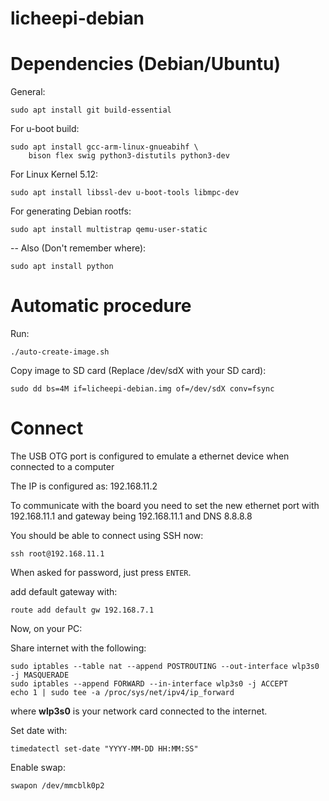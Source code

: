 # licheepi-debian

# Dependencies (Debian/Ubuntu)

General:

````
sudo apt install git build-essential
````

For u-boot build:

````
sudo apt install gcc-arm-linux-gnueabihf \
    bison flex swig python3-distutils python3-dev
````

For Linux Kernel 5.12:

````
sudo apt install libssl-dev u-boot-tools libmpc-dev
````

For generating Debian rootfs:

````
sudo apt install multistrap qemu-user-static
````

--
Also (Don't remember where):

````
sudo apt install python
````

# Automatic procedure

Run:

````
./auto-create-image.sh
````

Copy image to SD card (Replace /dev/sdX with your SD card):

````
sudo dd bs=4M if=licheepi-debian.img of=/dev/sdX conv=fsync
````

# Connect

The USB OTG port is configured to emulate a ethernet device when connected to a computer

The IP is configured as: 192.168.11.2

To communicate with the board you need to set the new ethernet port with 192.168.11.1 and gateway being 192.168.11.1 and DNS 8.8.8.8

You should be able to connect using SSH now:

````
ssh root@192.168.11.1
````

When asked for password, just press `ENTER`.

add default gateway with:

````
route add default gw 192.168.7.1
````

Now, on your PC:

Share internet with the following:

````
sudo iptables --table nat --append POSTROUTING --out-interface wlp3s0 -j MASQUERADE
sudo iptables --append FORWARD --in-interface wlp3s0 -j ACCEPT
echo 1 | sudo tee -a /proc/sys/net/ipv4/ip_forward
````
where **wlp3s0** is your network card connected to the internet.

Set date with:

````
timedatectl set-date "YYYY-MM-DD HH:MM:SS"
````

Enable swap:

````
swapon /dev/mmcblk0p2
````
